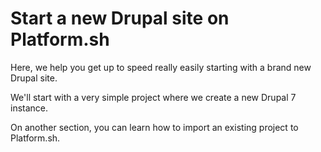 # Start a new Drupal site on Platform.sh

Here, we help you get up to speed really easily starting with a brand new Drupal site.

We'll start with a very simple project where we create a new Drupal 7 instance. 

On another section, you can learn how to import an existing project to Platform.sh.
